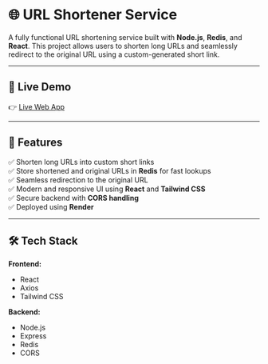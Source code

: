 # 🌐 URL Shortener Service  

A fully functional URL shortening service built with **Node.js**, **Redis**, and **React**. This project allows users to shorten long URLs and seamlessly redirect to the original URL using a custom-generated short link.  

---

## 🚀 **Live Demo**  
👉 [Live Web App](https://url-shortner-frontend-nk9v.onrender.com) 

---

## 📌 **Features**  
✅ Shorten long URLs into custom short links  
✅ Store shortened and original URLs in **Redis** for fast lookups  
✅ Seamless redirection to the original URL  
✅ Modern and responsive UI using **React** and **Tailwind CSS**  
✅ Secure backend with **CORS handling**  
✅ Deployed using **Render**  

---

## 🛠️ **Tech Stack**  
**Frontend:**  
- React  
- Axios  
- Tailwind CSS  

**Backend:**  
- Node.js  
- Express  
- Redis  
- CORS  


